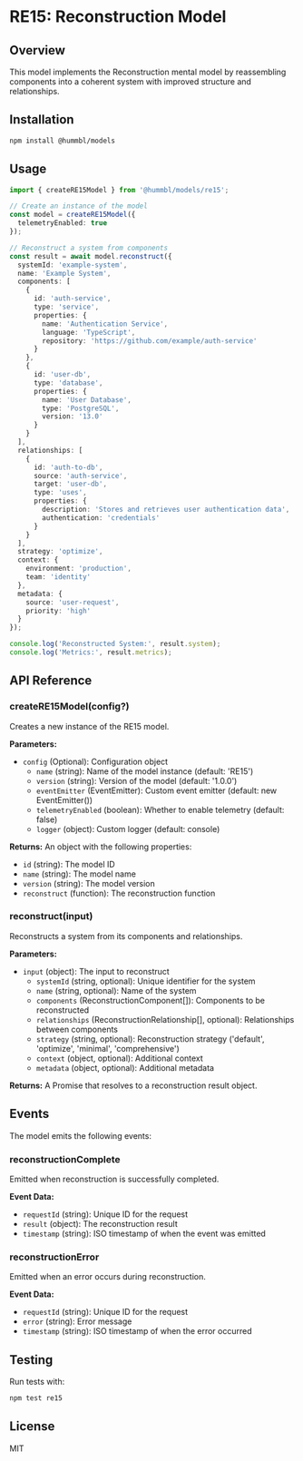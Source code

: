 # RE15: Reconstruction Model

## Overview
This model implements the Reconstruction mental model by reassembling components into a coherent system with improved structure and relationships.

## Installation

```bash
npm install @hummbl/models
```

## Usage

```typescript
import { createRE15Model } from '@hummbl/models/re15';

// Create an instance of the model
const model = createRE15Model({
  telemetryEnabled: true
});

// Reconstruct a system from components
const result = await model.reconstruct({
  systemId: 'example-system',
  name: 'Example System',
  components: [
    { 
      id: 'auth-service',
      type: 'service',
      properties: { 
        name: 'Authentication Service',
        language: 'TypeScript',
        repository: 'https://github.com/example/auth-service'
      }
    },
    {
      id: 'user-db',
      type: 'database',
      properties: {
        name: 'User Database',
        type: 'PostgreSQL',
        version: '13.0'
      }
    }
  ],
  relationships: [
    {
      id: 'auth-to-db',
      source: 'auth-service',
      target: 'user-db',
      type: 'uses',
      properties: {
        description: 'Stores and retrieves user authentication data',
        authentication: 'credentials'
      }
    }
  ],
  strategy: 'optimize',
  context: {
    environment: 'production',
    team: 'identity'
  },
  metadata: {
    source: 'user-request',
    priority: 'high'
  }
});

console.log('Reconstructed System:', result.system);
console.log('Metrics:', result.metrics);
```

## API Reference

### createRE15Model(config?)

Creates a new instance of the RE15 model.

**Parameters:**
- `config` (Optional): Configuration object
  - `name` (string): Name of the model instance (default: 'RE15')
  - `version` (string): Version of the model (default: '1.0.0')
  - `eventEmitter` (EventEmitter): Custom event emitter (default: new EventEmitter())
  - `telemetryEnabled` (boolean): Whether to enable telemetry (default: false)
  - `logger` (object): Custom logger (default: console)

**Returns:**
An object with the following properties:
- `id` (string): The model ID
- `name` (string): The model name
- `version` (string): The model version
- `reconstruct` (function): The reconstruction function

### reconstruct(input)

Reconstructs a system from its components and relationships.

**Parameters:**
- `input` (object): The input to reconstruct
  - `systemId` (string, optional): Unique identifier for the system
  - `name` (string, optional): Name of the system
  - `components` (ReconstructionComponent[]): Components to be reconstructed
  - `relationships` (ReconstructionRelationship[], optional): Relationships between components
  - `strategy` (string, optional): Reconstruction strategy ('default', 'optimize', 'minimal', 'comprehensive')
  - `context` (object, optional): Additional context
  - `metadata` (object, optional): Additional metadata

**Returns:**
A Promise that resolves to a reconstruction result object.

## Events

The model emits the following events:

### reconstructionComplete
Emitted when reconstruction is successfully completed.

**Event Data:**
- `requestId` (string): Unique ID for the request
- `result` (object): The reconstruction result
- `timestamp` (string): ISO timestamp of when the event was emitted

### reconstructionError
Emitted when an error occurs during reconstruction.

**Event Data:**
- `requestId` (string): Unique ID for the request
- `error` (string): Error message
- `timestamp` (string): ISO timestamp of when the error occurred

## Testing

Run tests with:

```bash
npm test re15
```

## License

MIT
